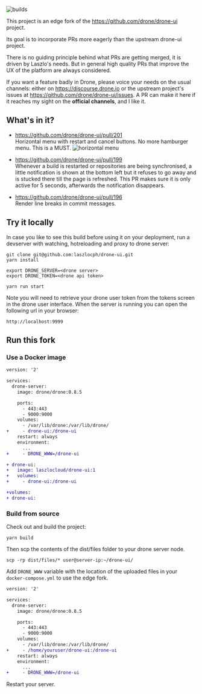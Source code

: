 ![builds](https://travis-ci.org/laszlocph/drone-ui.svg?branch=master)

This project is an edge fork of the https://github.com/drone/drone-ui project.

Its goal is to incorporate PRs more eagerly than the upstream drone-ui project.

There is no guiding principle behind what PRs are getting merged, it is driven by Laszlo's needs. But in general high quality PRs that improve the UX of the platform are always considered.

If you want a feature badly in Drone, please voice your needs on the usual channels: either on https://discourse.drone.io or the upstream project's issues at https://github.com/drone/drone-ui/issues. A PR can make it here if it reaches my sight on the **official channels**, and I like it.

## What's in it?

* https://github.com/drone/drone-ui/pull/201<br/>
  Horizontal menu with restart and cancel buttons. No more hamburger menu. This is a MUST.
  ![horizontal menu](https://user-images.githubusercontent.com/8408911/38454285-f8bd0d10-3a6c-11e8-8057-e7b0e27d935f.png)

* https://github.com/drone/drone-ui/pull/199<br/>
  Whenever a build is restarted or repositories are being synchronised, a little notification is shown at the bottom left but it refuses to go away and is stucked there till the page is refreshed. This PR makes sure it is only active for 5 seconds, afterwards the notification disappears.

* https://github.com/drone/drone-ui/pull/196<br/>
  Render line breaks in commit messages.

## Try it locally

In case you like to see this build before using it on your deployment, run a devserver with watching, hotreloading and proxy to drone server:

```text
git clone git@github.com:laszlocph/drone-ui.git
yarn install

export DRONE_SERVER=<drone server>
export DRONE_TOKEN=<drone api token>

yarn run start
```

Note you will need to retrieve your drone user token from the tokens screen in the drone user interface. When the server is running you can open the following url in your browser:

```text
http://localhost:9999
```

## Run this fork

### Use a Docker image

```diff
version: '2'

services:
  drone-server:
    image: drone/drone:0.8.5

    ports:
      - 443:443
      - 9000:9000
    volumes:
      - /var/lib/drone:/var/lib/drone/
+     - drone-ui:/drone-ui
    restart: always
    environment:
      ...
+     - DRONE_WWW=/drone-ui

+ drone-ui:
+   image: laszlocloud/drone-ui:1
+   volumes:
+     - drone-ui:/drone-ui

+volumes:
+ drone-ui:
```


### Build from source

Check out and build the project:

```
yarn build
```

Then scp the contents of the dist/files folder to your drone server node.

```
scp -rp dist/files/* user@server-ip:~/drone-ui/
```

Add `DRONE_WWW` variable with the location of the uploaded files in your `docker-compose.yml` to use the edge fork.

```diff
version: '2'

services:
  drone-server:
    image: drone/drone:0.8.5

    ports:
      - 443:443
      - 9000:9000
    volumes:
      - /var/lib/drone:/var/lib/drone/
+     - /home/youruser/drone-ui:/drone-ui
    restart: always
    environment:
      ...
+     - DRONE_WWW=/drone-ui
```


Restart your server.
